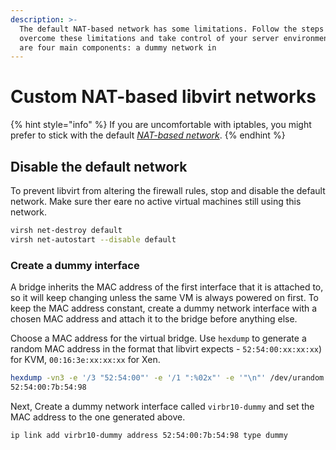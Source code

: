 ```yaml
---
description: >-
  The default NAT-based network has some limitations. Follow the steps below to
  overcome these limitations and take control of your server environment. There
  are four main components: a dummy network in
---
```


# Custom NAT-based libvirt networks

{% hint style="info" %}
If you are uncomfortable with iptables, you might prefer to stick with the default [_NAT-based network_](https://jamielinux.com/docs/libvirt-networking-handbook/nat-based-network.html).
{% endhint %}

## Disable the default network

To prevent libvirt from altering the firewall rules, stop and disable the default network. Make sure ther eare no active virtual machines still using this network.

```bash
virsh net-destroy default
virsh net-autostart --disable default
```

### Create a dummy interface

A bridge inherits the MAC address of the first interface that it is attached to, so it will keep changing unless the same VM is always powered on first. To keep the MAC address constant, create a dummy network interface with a chosen MAC address and attach it to the bridge before anything else.

Choose a MAC address for the virtual bridge. Use `hexdump` to generate a random MAC address in the format that libvirt expects - `52:54:00:xx:xx:xx`) for KVM, `00:16:3e:xx:xx:xx` for Xen.

```bash
hexdump -vn3 -e '/3 "52:54:00"' -e '/1 ":%02x"' -e '"\n"' /dev/urandom
52:54:00:7b:54:98
```

Next, Create a dummy network interface called `virbr10-dummy` and set the MAC address to the one generated above.

```bash
ip link add virbr10-dummy address 52:54:00:7b:54:98 type dummy
```
